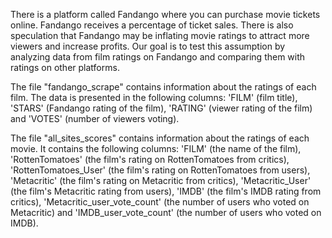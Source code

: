 There is a platform called Fandango where you can purchase movie tickets online. Fandango receives a percentage of ticket sales. There is also speculation that Fandango may be inflating movie ratings to attract more viewers and increase profits. Our goal is to test this assumption by analyzing data from film ratings on Fandango and comparing them with ratings on other platforms.

The file "fandango_scrape" contains information about the ratings of each film. The data is presented in the following columns: 'FILM' (film title), 'STARS' (Fandango rating of the film), 'RATING' (viewer rating of the film) and 'VOTES' (number of viewers voting).

The file "all_sites_scores" contains information about the ratings of each movie. It contains the following columns: 'FILM' (the name of the film), 'RottenTomatoes' (the film's rating on RottenTomatoes from critics), 'RottenTomatoes_User' (the film's rating on RottenTomatoes from users), 'Metacritic' (the film's rating on Metacritic from critics), 'Metacritic_User' (the film's Metacritic rating from users), 'IMDB' (the film's IMDB rating from critics), 'Metacritic_user_vote_count' (the number of users who voted on Metacritic) and 'IMDB_user_vote_count' (the number of users who voted on IMDB).

